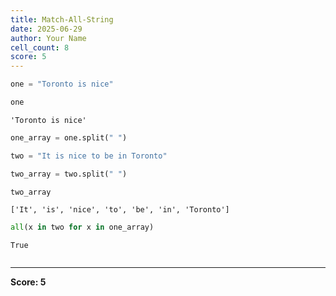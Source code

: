 ```yaml
---
title: Match-All-String
date: 2025-06-29
author: Your Name
cell_count: 8
score: 5
---
```


```python
one = "Toronto is nice"
```


```python
one
```




    'Toronto is nice'




```python
one_array = one.split(" ")
```


```python
two = "It is nice to be in Toronto"
```


```python
two_array = two.split(" ")
```


```python
two_array

```




    ['It', 'is', 'nice', 'to', 'be', 'in', 'Toronto']




```python
all(x in two for x in one_array)
```




    True




```python

```


---
**Score: 5**